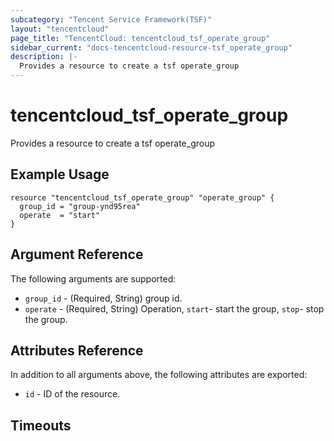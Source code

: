 ```yaml
---
subcategory: "Tencent Service Framework(TSF)"
layout: "tencentcloud"
page_title: "TencentCloud: tencentcloud_tsf_operate_group"
sidebar_current: "docs-tencentcloud-resource-tsf_operate_group"
description: |-
  Provides a resource to create a tsf operate_group
---
```


# tencentcloud_tsf_operate_group

Provides a resource to create a tsf operate_group

## Example Usage

```hcl
resource "tencentcloud_tsf_operate_group" "operate_group" {
  group_id = "group-ynd95rea"
  operate  = "start"
}
```

## Argument Reference

The following arguments are supported:

* `group_id` - (Required, String) group id.
* `operate` - (Required, String) Operation, `start`- start the group, `stop`- stop the group.

## Attributes Reference

In addition to all arguments above, the following attributes are exported:

* `id` - ID of the resource.



## Timeouts

<no value>



